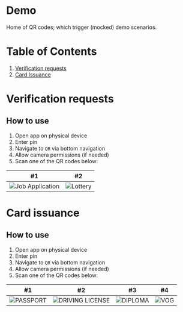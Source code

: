 # Demo

Home of QR codes; which trigger (mocked) demo scenarios.

# Table of Contents

1. [Verification requests](#verification-requests)
2. [Card Issuance](#card-issuance)

# Verification requests

## How to use

1. Open app on physical device
2. Enter pin
3. Navigate to `QR` via bottom navigation
4. Allow camera permissions (if needed)
5. Scan one of the QR codes below:

| #1                                                             | #2                                                         |
|----------------------------------------------------------------|------------------------------------------------------------|
| ![Job Application](qrs/job_application.png) | ![Lottery](qrs/verification_request_lottery.png) |

# Card issuance

## How to use

1. Open app on physical device
2. Enter pin
3. Navigate to `QR` via bottom navigation
4. Allow camera permissions (if needed)
5. Scan one of the QR codes below:

| #1                                            | #2                                                          | #3                                | #4                        |
|-----------------------------------------------|-------------------------------------------------------------|-----------------------------------|---------------------------|
| ![PASSPORT](qrs/issue_passport.png) | ![DRIVING LICENSE](qrs/issue_driving_license.png) | ![DIPLOMA](qrs/issue_diploma.png) | ![VOG](qrs/issue_vog.png) |

